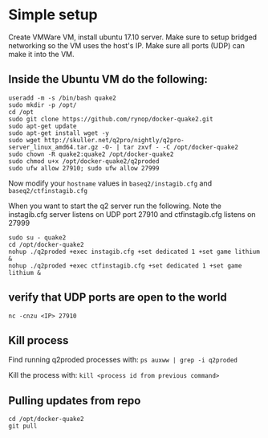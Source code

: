 # Simple setup

Create VMWare VM, install ubuntu 17.10 server.  Make sure to setup bridged networking so the VM uses the host's IP.  Make sure all ports (UDP) can make it into the VM.

## Inside the Ubuntu VM do the following:

```
useradd -m -s /bin/bash quake2
sudo mkdir -p /opt/
cd /opt
sudo git clone https://github.com/rynop/docker-quake2.git
sudo apt-get update
sudo apt-get install wget -y
sudo wget http://skuller.net/q2pro/nightly/q2pro-server_linux_amd64.tar.gz -O- | tar zxvf - -C /opt/docker-quake2
sudo chown -R quake2:quake2 /opt/docker-quake2
sudo chmod u+x /opt/docker-quake2/q2proded
sudo ufw allow 27910; sudo ufw allow 27999
```

Now modify your `hostname` values in `baseq2/instagib.cfg` and `baseq2/ctfinstagib.cfg`

When you want to start the q2 server run the following.  Note the instagib.cfg server listens on UDP port 27910 and ctfinstagib.cfg listens on 27999

```
sudo su - quake2
cd /opt/docker-quake2
nohup ./q2proded +exec instagib.cfg +set dedicated 1 +set game lithium &
nohup ./q2proded +exec ctfinstagib.cfg +set dedicated 1 +set game lithium &
```

## verify that UDP ports are open to the world

`nc -cnzu <IP> 27910`

## Kill process

Find running q2proded processes with: `ps auxww | grep -i q2proded`

Kill the process with: `kill <process id from previous command>`

## Pulling updates from repo

```
cd /opt/docker-quake2
git pull
```

